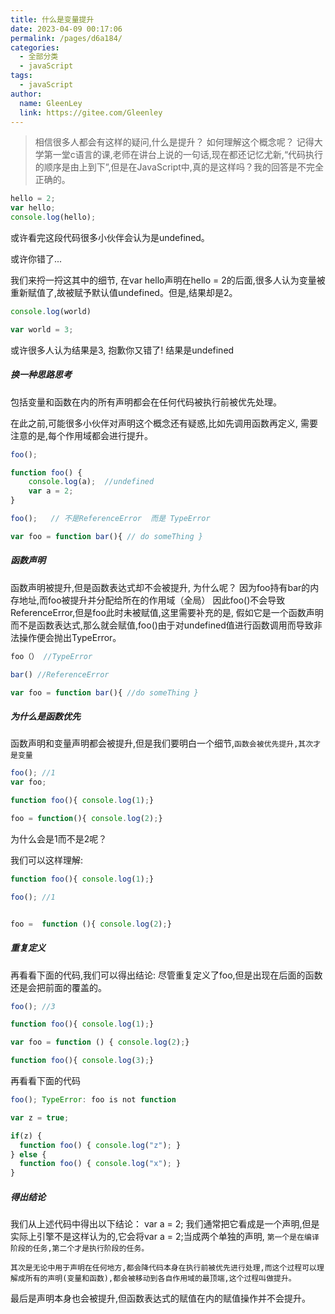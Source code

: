 ```yaml
---
title: 什么是变量提升
date: 2023-04-09 00:17:06
permalink: /pages/d6a184/
categories: 
  - 全部分类
  - javaScript
tags: 
  - javaScript
author: 
  name: GleenLey
  link: https://gitee.com/Gleenley
---
```

> 相信很多人都会有这样的疑问,什么是提升？
> 如何理解这个概念呢？ 
> 记得大学第一堂c语言的课,老师在讲台上说的一句话,现在都还记忆尤新,“代码执行的顺序是由上到下”,但是在JavaScript中,真的是这样吗？我的回答是不完全正确的。

<!-- more -->

```js
hello = 2;
var hello;
console.log(hello);
```
或许看完这段代码很多小伙伴会认为是undefined。

或许你错了...

我们来捋一捋这其中的细节,  在var hello声明在hello = 2的后面,很多人认为变量被重新赋值了,故被赋予默认值undefined。但是,结果却是2。


```js
console.log(world)

var world = 3;
```

或许很多人认为结果是3, 抱歉你又错了!
结果是undefined


##### 换一种思路思考

包括变量和函数在内的所有声明都会在任何代码被执行前被优先处理。

在此之前,可能很多小伙伴对声明这个概念还有疑惑,比如先调用函数再定义,
需要注意的是,每个作用域都会进行提升。
```js
foo();

function foo() {
    console.log(a);  //undefined
    var a = 2;
}
```



```js
foo();   // 不是ReferenceError  而是 TypeError

var foo = function bar(){ // do someThing }
```
##### 函数声明
函数声明被提升,但是函数表达式却不会被提升,
为什么呢？
因为foo持有bar的内存地址,而foo被提升并分配给所在的作用域（全局）
因此foo()不会导致ReferenceError,但是foo此时未被赋值,这里需要补充的是,
假如它是一个函数声明而不是函数表达式,那么就会赋值,foo()由于对undefined值进行函数调用而导致非法操作便会抛出TypeError。

```js
foo（） //TypeError

bar() //ReferenceError 

var foo = function bar(){ //do someThing }


```
##### 为什么是函数优先
函数声明和变量声明都会被提升,但是我们要明白一个细节,```函数会被优先提升,其次才是变量```

```js
foo(); //1
var foo;

function foo(){ console.log(1);}

foo = function(){ console.log(2);}

```

为什么会是1而不是2呢？ 

我们可以这样理解:

```js
function foo(){ console.log(1);}

foo(); //1


foo =  function (){ console.log(2);}
```
##### 重复定义
再看看下面的代码,我们可以得出结论:
尽管重复定义了foo,但是出现在后面的函数还是会把前面的覆盖的。

```js
foo(); //3 

function foo(){ console.log(1);}

var foo = function () { console.log(2);}

function foo(){ console.log(3);}
```

再看看下面的代码

```js
foo(); TypeError: foo is not function 

var z = true;

if(z) {
  function foo() { console.log("z"); }
} else {
  function foo() { console.log("x"); }
}

```

##### 得出结论

我们从上述代码中得出以下结论：
var a = 2; 我们通常把它看成是一个声明,但是实际上引擎不是这样认为的,它会将var a = 2;当成两个单独的声明, ```第一个是在编译阶段的任务,第二个才是执行阶段的任务。```

```其次是无论中用于声明在任何地方,都会降代码本身在执行前被优先进行处理,而这个过程可以理解成所有的声明(变量和函数),都会被移动到各自作用域的最顶端,这个过程叫做提升。```

最后是声明本身也会被提升,但函数表达式的赋值在内的赋值操作并不会提升。

